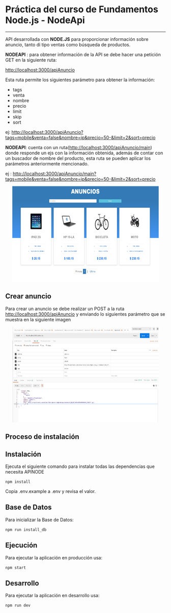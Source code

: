 
# Práctica del curso de Fundamentos Node.js - NodeApi

---

API desarrollada con **NODE.JS** para proporcionar información sobre anuncio, tanto di tipo ventas como búsqueda de productos.

**NODEAPI** : para obtener información de la API se debe hacer una petición GET en la siguiente ruta:

<http://localhost:3000/apiAnuncio>

Esta ruta permite los siguientes parámetro para obtener la información:

- tags
- venta
- nombre
- precio
- limit
- skip
- sort

ej: <http://localhost:3000/apiAnuncio?tags=mobile&venta=false&nombre=ip&precio=50-&limit=2&sort=precio>


**NODEAPI**: cuenta con un ruta(<http://localhost:3000/apiAnuncio/main>) donde responde un ejs con la información obtenida, además de contar con un buscador de nombre del producto, esta ruta se pueden aplicar los parámetros anteriormente mencionado.


ej : <http://localhost:3000/apiAnuncio/main?tags=mobile&venta=false&nombre=ip&precio=50-&limit=2&sort=precio>


<p align="center">
  <img width="460" height="300" src="https://raw.githubusercontent.com/MichaelNode/NodeEntrega/master/contenido/nodepractica.jpg">
</p>


## Crear anuncio

Para crear un anuncio se debe realizar un POST a la ruta <http://localhost:3000/apiAnuncio> y enviando lo siguientes parámetro que se muestra en la siguiente imagen

<p align="center">
  <img width="460" height="300" src="https://raw.githubusercontent.com/MichaelNode/NodeEntrega/master/contenido/GuardarAnuncio.jpg">
</p>


## Proceso de instalación 

## Instalación
Ejecuta el siguiente comando para instalar todas las dependencias que necesita APINODE

```shell
npm install
```

Copia .env.example a .env y revisa el valor.

## Base de Datos

Para inicializar la Base de Datos:

```shell
npm run install_db
```

## Ejecución

Para ejecutar la aplicación en producción usa:

```shell
npm start
```


## Desarrollo

Para ejecutar la aplicación en desarrollo usa:

```shell
npm run dev
```



